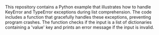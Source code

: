 This repository contains a Python example that illustrates how to handle KeyError and TypeError exceptions during list comprehension. The code includes a function that gracefully handles these exceptions, preventing program crashes. The function checks if the input is a list of dictionaries containing a 'value' key and prints an error message if the input is invalid.